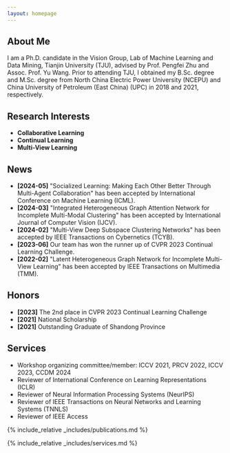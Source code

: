 ```yaml
---
layout: homepage
---
```


## About Me

I am a Ph.D. candidate in the Vision Group, Lab of Machine Learning and Data Mining, Tianjin University (TJU), advised by Prof. Pengfei Zhu and Assoc. Prof. Yu Wang. Prior to attending TJU, I obtained my B.Sc. degree and M.Sc. degree from North China Electric Power University (NCEPU) and China University of Petroleum (East China) (UPC) in 2018 and 2021, respectively.

## Research Interests

- **Collaborative Learning**
- **Continual Learning**
- **Multi-View Learning**
  
## News

- **[2024-05]** "Socialized Learning: Making Each Other Better Through Multi-Agent Collaboration" has been accepted by International Conference on Machine Learning (ICML).
- **[2024-03]** "Integrated Heterogeneous Graph Attention Network for Incomplete Multi-Modal Clustering" has been accepted by International Journal of Computer Vision (IJCV).
- **[2024-02]** "Multi-View Deep Subspace Clustering Networks" has been accepted by IEEE Transactions on Cybernetics (TCYB).
- **[2023-06]** Our team has won the runner up of CVPR 2023 Continual Learning Challenge.
- **[2022-02]** "Latent Heterogeneous Graph Network for Incomplete Multi-View Learning" has been accepted by IEEE Transactions on Multimedia (TMM).

## Honors

- **[2023]** The 2nd place in CVPR 2023 Continual Learning Challenge
- **[2021]** National Scholarship
- **[2021]** Outstanding Graduate of Shandong Province

## Services

- Workshop organizing committee/member: ICCV 2021, PRCV 2022, ICCV 2023, CCDM 2024
- Reviewer of International Conference on Learning Representations (ICLR)
- Reviewer of Neural Information Processing Systems (NeurIPS)
- Reviewer of IEEE Transactions on Neural Networks and Learning Systems (TNNLS)
- Reviewer of IEEE Access

{% include_relative _includes/publications.md %}

{% include_relative _includes/services.md %}
